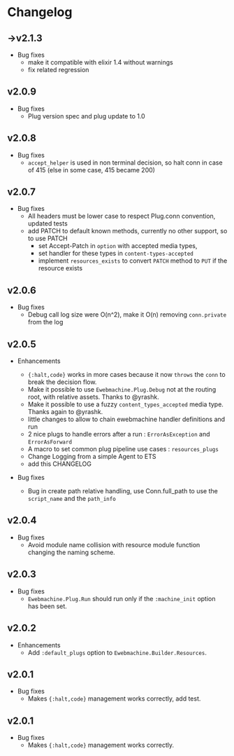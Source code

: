 # Changelog

## ->v2.1.3

* Bug fixes
  * make it compatible with elixir 1.4 without warnings
  * fix related regression

## v2.0.9

* Bug fixes
  * Plug version spec and plug update to 1.0

## v2.0.8

* Bug fixes
  * `accept_helper` is used in non terminal decision, so halt conn in case of 415 (else in some case, 415 became 200)

## v2.0.7

* Bug fixes
  * All headers must be lower case to respect Plug.conn convention, updated tests
  * add PATCH to default known methods, currently no other support, so to use PATCH
    - set Accept-Patch in `option` with accepted media types, 
    - set handler for these types in `content-types-accepted`
    - implement `resources_exists` to convert `PATCH` method to `PUT` if the resource exists

## v2.0.6

* Bug fixes
  * Debug call log size were O(n^2), make it O(n) removing `conn.private` from
    the log

## v2.0.5

* Enhancements
  * `{:halt,code}` works in more cases because it now `throws` the `conn` to
    break the decision flow.
  * Make it possible to use `Ewebmachine.Plug.Debug` not at the routing root,
    with relative assets. Thanks to @yrashk.
  * Make it possible to use a fuzzy `content_types_accepted` media type. 
    Thanks again to @yrashk.
  * little changes to allow to chain ewebmachine handler definitions and run
  * 2 nice plugs to handle errors after a run : `ErrorAsException` and `ErrorAsForward`
  * A macro to set common plug pipeline use cases : `resources_plugs`
  * Change Logging from a simple Agent to ETS
  * add this CHANGELOG

* Bug fixes
  * Bug in create path relative handling, use Conn.full_path to use the
    `script_name` and the `path_info`

## v2.0.4

* Bug fixes
  * Avoid module name collision with resource module function changing the
    naming scheme.

## v2.0.3

* Bug fixes
  * `Ewebmachine.Plug.Run` should run only if the `:machine_init` option has
    been set.

## v2.0.2

* Enhancements
  * Add `:default_plugs` option to `Ewebmachine.Builder.Resources`.

## v2.0.1

* Bug fixes
  * Makes `{:halt,code}` management works correctly, add test.

## v2.0.1

* Bug fixes
  * Makes `{:halt,code}` management works correctly.
